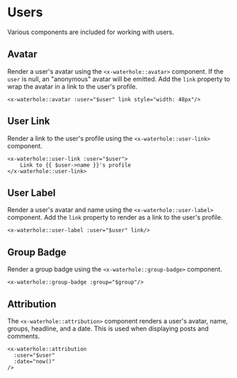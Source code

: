 # Users

Various components are included for working with users.

## Avatar

Render a user's avatar using the `<x-waterhole::avatar>` component. If the `user` is null, an "anonymous" avatar will be emitted. Add the `link` property to wrap the avatar in a link to the user's profile.

```blade render
<x-waterhole::avatar :user="$user" link style="width: 48px"/>
```

## User Link

Render a link to the user's profile using the `<x-waterhole::user-link>` component.

```blade render
<x-waterhole::user-link :user="$user">
    Link to {{ $user->name }}'s profile
</x-waterhole::user-link>
```

## User Label

Render a user's avatar and name using the `<x-waterhole::user-label>` component. Add the `link` property to render as a link to the user's profile.

```blade render
<x-waterhole::user-label :user="$user" link/>
```

## Group Badge

Render a group badge using the `<x-waterhole::group-badge>` component.

```blade render
<x-waterhole::group-badge :group="$group"/>
```

## Attribution

The `<x-waterhole::attribution>` component renders a user's avatar, name, groups, headline, and a date. This is used when displaying posts and comments.

```blade render
<x-waterhole::attribution
  :user="$user"
  :date="now()"
/>
```
